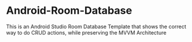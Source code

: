 # Android-Room-Database
This is an Android Studio Room Database Template that shows the correct way to do CRUD actions, while preserving the MVVM Architecture
